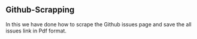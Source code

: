 ## Github-Scrapping
In this we have done how to scrape the Github issues page and save the all issues link in  Pdf format.
